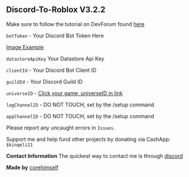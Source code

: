 ## Discord-To-Roblox V3.2.2
Make sure to follow the tutorial on DevForum found [here](https://devforum.roblox.com/t/v3-discord-to-roblox-ban-bot-100-free-stable-datastore-support-nodejs/2206142)


`botToken` - Your Discord Bot Token Here

[Image Example](https://i.imgur.com/vNdAwg5.png)

`datastoreApiKey` Your Datastore Api Key

`clientId` - Your Discord Bot Client ID

`guildId` - Your Discord Guild ID

`universeID` - [Click your game, universeID in link](https://create.roblox.com/creations)

`logChannelID` - DO NOT TOUCH, set by the /setup command

`appChannelID` - DO NOT TOUCH, set by the /setup command

Please report any uncaught errors in `Issues`.

Support me and help fund other projects by donating via CashApp: `$kinqeli21`

**Contact Information**
The quickest way to contact me is through [discord](https://discord.com/invite/RuK6c5zx)

**Made by** [corehimself](https://www.roblox.com/users/2731068564/profile)
